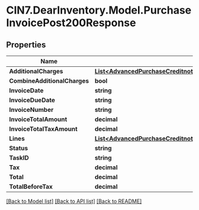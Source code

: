 # CIN7.DearInventory.Model.PurchaseInvoicePost200Response

## Properties

| Name                         | Type                                                                                                                                          | Description | Notes      |
| ---------------------------- | --------------------------------------------------------------------------------------------------------------------------------------------- | ----------- | ---------- |
| **AdditionalCharges**        | [**List&lt;AdvancedPurchaseCreditnotePostRequestAdditionalChargesInner&gt;**](AdvancedPurchaseCreditnotePostRequestAdditionalChargesInner.md) |             | [optional] |
| **CombineAdditionalCharges** | **bool**                                                                                                                                      |             | [optional] |
| **InvoiceDate**              | **string**                                                                                                                                    |             | [optional] |
| **InvoiceDueDate**           | **string**                                                                                                                                    |             | [optional] |
| **InvoiceNumber**            | **string**                                                                                                                                    |             | [optional] |
| **InvoiceTotalAmount**       | **decimal**                                                                                                                                   |             | [optional] |
| **InvoiceTotalTaxAmount**    | **decimal**                                                                                                                                   |             | [optional] |
| **Lines**                    | [**List&lt;AdvancedPurchaseCreditnotePostRequestLinesInner&gt;**](AdvancedPurchaseCreditnotePostRequestLinesInner.md)                         |             | [optional] |
| **Status**                   | **string**                                                                                                                                    |             | [optional] |
| **TaskID**                   | **string**                                                                                                                                    |             | [optional] |
| **Tax**                      | **decimal**                                                                                                                                   |             | [optional] |
| **Total**                    | **decimal**                                                                                                                                   |             | [optional] |
| **TotalBeforeTax**           | **decimal**                                                                                                                                   |             | [optional] |

[[Back to Model list]](../README.md#documentation-for-models) [[Back to API list]](../README.md#documentation-for-api-endpoints) [[Back to README]](../README.md)
